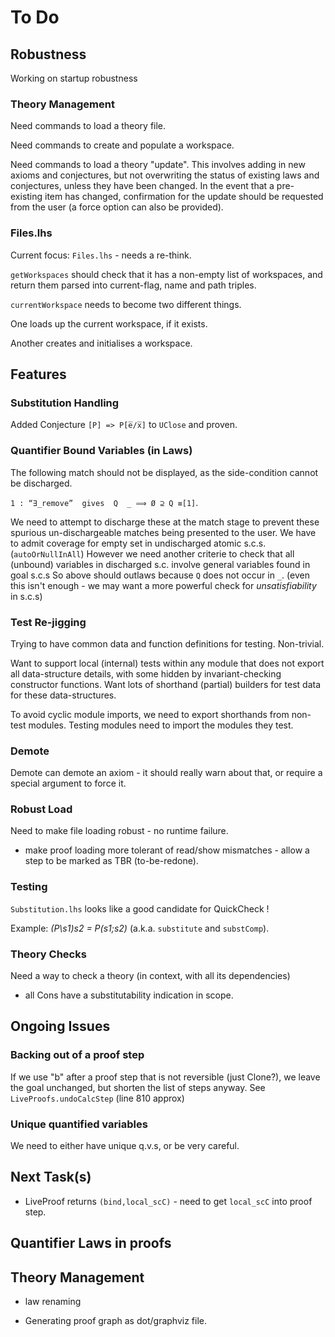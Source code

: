 # To Do

## Robustness

Working on startup robustness

### Theory Management

Need commands to load a theory file.

Need commands to create and populate a workspace.

Need commands to load a theory "update".
This involves adding in new axioms and conjectures,
but not overwriting the status of existing laws and conjectures,
unless they have been changed.
In the event that a pre-existing item has changed,
confirmation for the update should be requested from the user
(a force option can also be provided).


### Files.lhs

Current focus: `Files.lhs` - needs a re-think.

`getWorkspaces` should check that it has a non-empty list of workspaces,
and return them parsed into current-flag, name and path triples.

`currentWorkspace` needs to become two different things.

One loads up the current workspace, if it exists.

Another creates and initialises a workspace.

## Features

### Substitution Handling


Added Conjecture `[P] => P[e̅/x̅]` to `UClose` and proven.


### Quantifier Bound Variables (in Laws)

The following match should not be displayed,
as the side-condition cannot be discharged.

`1 : “∃_remove”  gives  Q  _ ⟹ Ø ⊇ Q ≡[1]`.


We need to attempt to discharge these at the match stage
to prevent these spurious un-dischargeable matches being presented
to the user.
We have to admit coverage for empty set in undischarged atomic s.c.s. (`autoOrNullInAll`)
However we need another criterie to check that all (unbound) variables in discharged s.c. involve general variables found in goal s.c.s
So above should outlaws because `Q` does not occur in `_`.
(even this isn't enough - we may want a more powerful check
for *unsatisfiability* in s.c.s)

  
### Test Re-jigging

Trying to have common data and function definitions for testing. Non-trivial.

Want to support local (internal) tests within any module that does not export
all data-structure details, with some hidden by invariant-checking constructor functions.
Want lots of shorthand (partial) builders for test data for these data-structures.

To avoid cyclic module imports, we need to export shorthands from non-test modules.
Testing modules need to import the modules they test.


### Demote

 Demote can demote an axiom - it should really warn about that, or require a special argument to force it.

### Robust Load
Need to make file loading robust - no runtime failure.

* make proof loading more tolerant of read/show mismatches - allow a step to be marked as TBR (to-be-redone).

### Testing

`Substitution.lhs` looks like a good candidate for QuickCheck !

Example:  *(P\s1)s2 = P(s1;s2)* (a.k.a. `substitute` and `substComp`).

### Theory Checks

Need a way to check a theory (in context, with all its dependencies)

* all Cons have a substitutability indication in scope.

## Ongoing Issues

### Backing out of a proof step

If we use "b" after a proof step that is not reversible (just Clone?), we leave the goal unchanged,
but shorten the list of steps anyway. See `LiveProofs.undoCalcStep` (line 810 approx)

### Unique quantified variables


We need to either have unique q.v.s, or be very careful. 



## Next Task(s)


 
* LiveProof returns `(bind,local_scC)` - need to get `local_scC` into proof step.




## Quantifier Laws in proofs

## Theory Management

* law renaming

* Generating proof graph as dot/graphviz file.
 